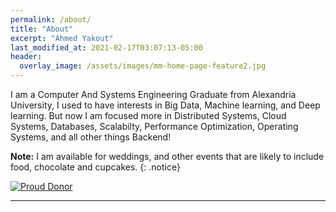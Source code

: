 ```yaml
---
permalink: /about/
title: "About"
excerpt: "Ahmed Yakout"
last_modified_at: 2021-02-17T03:07:13-05:00
header:
  overlay_image: /assets/images/mm-home-page-feature2.jpg
---
```


I am a Computer And Systems Engineering Graduate from Alexandria University, I used to have interests in Big Data, Machine learning, and Deep learning. But now I am focused more in Distributed Systems, Cloud Systems, Databases, Scalabilty, Performance Optimization, Operating Systems, and all other things Backend!

<!-- I document what I learn in my daily life, and also write about problems that I face and how I solved them, as I believe that this is the best way to guarantee an effective learning and a good, organized reference to look back in the future. -->

**Note:** I am available for weddings, and other events that are likely to include food, chocolate and cupcakes.
{: .notice}

<a href="https://freebsdfoundation.org/donate" target="_blank">
<img src="https://freebsdfoundation.org/wp-content/uploads/2015/12/proud_donor.gif" alt="Proud Donor" title="FreeBSD Foundation Donor" ></a>


---
